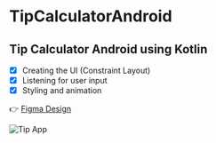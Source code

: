 # TipCalculatorAndroid

## Tip Calculator Android using Kotlin

- [x] Creating the UI (Constraint Layout)
- [x] Listening for user input
- [x] Styling and animation

:point_right: [Figma Design](https://www.figma.com/proto/ARPMAVZrOtfmDplRhjRnRA/First-Project?node-id=324%3A7&scaling=scale-down&page-id=0%3A1)

![Tip App](https://user-images.githubusercontent.com/59710234/212488879-9e1b16d9-5567-4f09-93aa-f02a28c83a79.png)

